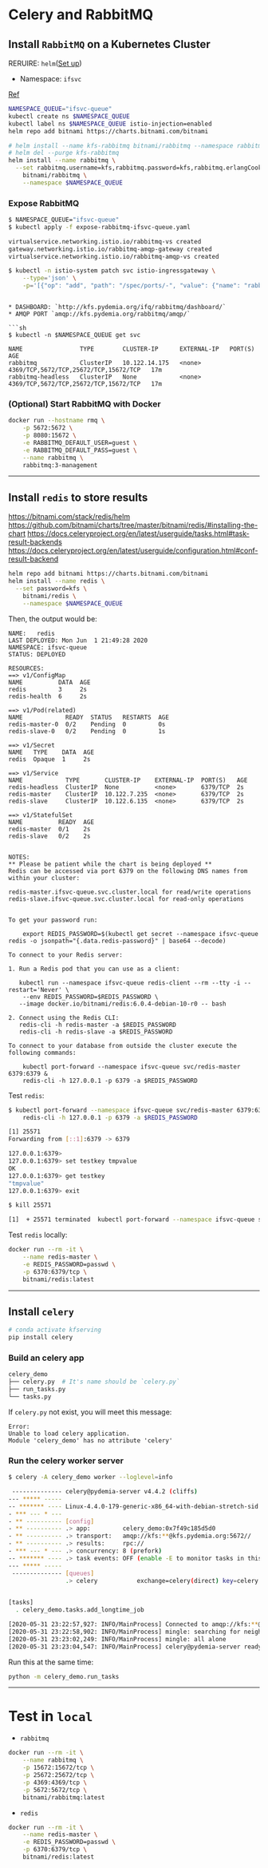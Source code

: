 # Celery and RabbitMQ

## Install `RabbitMQ` on a Kubernetes Cluster

RERUIRE: `helm`([Set up](https://github.com/pydemia/containers/blob/master/kubernetes/apps/helm/README.md#create-tiller-service-account-and-assign-cluster-admin-role-then-initiate-helm--install-tiller))

* Namespace: `ifsvc`

[Ref](https://hub.helm.sh/charts/bitnami/rabbitmq)

```sh
NAMESPACE_QUEUE="ifsvc-queue"
kubectl create ns $NAMESPACE_QUEUE
kubectl label ns $NAMESPACE_QUEUE istio-injection=enabled
helm repo add bitnami https://charts.bitnami.com/bitnami

# helm install --name kfs-rabbitmq bitnami/rabbitmq --namespace rabbitmq
# helm del --purge kfs-rabbitmq
helm install --name rabbitmq \
  --set rabbitmq.username=kfs,rabbitmq.password=kfs,rabbitmq.erlangCookie=secretcookie \
    bitnami/rabbitmq \
    --namespace $NAMESPACE_QUEUE

```


### Expose RabbitMQ
```sh
$ NAMESPACE_QUEUE="ifsvc-queue"
$ kubectl apply -f expose-rabbitmq-ifsvc-queue.yaml

virtualservice.networking.istio.io/rabbitmq-vs created
gateway.networking.istio.io/rabbitmq-amqp-gateway created
virtualservice.networking.istio.io/rabbitmq-amqp-vs created

$ kubectl -n istio-system patch svc istio-ingressgateway \
    --type='json' \
    -p='[{"op": "add", "path": "/spec/ports/-", "value": {"name": "rabbitmq-amqp","port":5672,"protocol":"TCP","targetPort":5672}}]'

```

```

* DASHBOARD: `http://kfs.pydemia.org/ifq/rabbitmq/dashboard/`
* AMQP PORT `amqp://kfs.pydemia.org/rabbitmq/amqp/`

```sh
$ kubectl -n $NAMESPACE_QUEUE get svc

NAME                TYPE        CLUSTER-IP      EXTERNAL-IP   PORT(S)                                 AGE
rabbitmq            ClusterIP   10.122.14.175   <none>        4369/TCP,5672/TCP,25672/TCP,15672/TCP   17m
rabbitmq-headless   ClusterIP   None            <none>        4369/TCP,5672/TCP,25672/TCP,15672/TCP   17m
```

### (Optional) Start RabbitMQ with Docker

```sh
docker run --hostname rmq \
    -p 5672:5672 \
    -p 8080:15672 \
    -e RABBITMQ_DEFAULT_USER=guest \
    -e RABBITMQ_DEFAULT_PASS=guest \
    --name rabbitmq \
    rabbitmq:3-management
```

---

## Install `redis` to store results

<https://bitnami.com/stack/redis/helm>
<https://github.com/bitnami/charts/tree/master/bitnami/redis/#installing-the-chart>
<https://docs.celeryproject.org/en/latest/userguide/tasks.html#task-result-backends>
<https://docs.celeryproject.org/en/latest/userguide/configuration.html#conf-result-backend>

```sh
helm repo add bitnami https://charts.bitnami.com/bitnami
helm install --name redis \
  --set password=kfs \
    bitnami/redis \
    --namespace $NAMESPACE_QUEUE
```

Then, the output would be:
```ascii
NAME:   redis
LAST DEPLOYED: Mon Jun  1 21:49:28 2020
NAMESPACE: ifsvc-queue
STATUS: DEPLOYED

RESOURCES:
==> v1/ConfigMap
NAME          DATA  AGE
redis         3     2s
redis-health  6     2s

==> v1/Pod(related)
NAME            READY  STATUS   RESTARTS  AGE
redis-master-0  0/2    Pending  0         0s
redis-slave-0   0/2    Pending  0         1s

==> v1/Secret
NAME   TYPE    DATA  AGE
redis  Opaque  1     2s

==> v1/Service
NAME            TYPE       CLUSTER-IP    EXTERNAL-IP  PORT(S)   AGE
redis-headless  ClusterIP  None          <none>       6379/TCP  2s
redis-master    ClusterIP  10.122.7.235  <none>       6379/TCP  2s
redis-slave     ClusterIP  10.122.6.135  <none>       6379/TCP  2s

==> v1/StatefulSet
NAME          READY  AGE
redis-master  0/1    2s
redis-slave   0/2    2s


NOTES:
** Please be patient while the chart is being deployed **
Redis can be accessed via port 6379 on the following DNS names from within your cluster:

redis-master.ifsvc-queue.svc.cluster.local for read/write operations
redis-slave.ifsvc-queue.svc.cluster.local for read-only operations


To get your password run:

    export REDIS_PASSWORD=$(kubectl get secret --namespace ifsvc-queue redis -o jsonpath="{.data.redis-password}" | base64 --decode)

To connect to your Redis server:

1. Run a Redis pod that you can use as a client:

   kubectl run --namespace ifsvc-queue redis-client --rm --tty -i --restart='Never' \
    --env REDIS_PASSWORD=$REDIS_PASSWORD \
   --image docker.io/bitnami/redis:6.0.4-debian-10-r0 -- bash

2. Connect using the Redis CLI:
   redis-cli -h redis-master -a $REDIS_PASSWORD
   redis-cli -h redis-slave -a $REDIS_PASSWORD

To connect to your database from outside the cluster execute the following commands:

    kubectl port-forward --namespace ifsvc-queue svc/redis-master 6379:6379 &
    redis-cli -h 127.0.0.1 -p 6379 -a $REDIS_PASSWORD

```

Test `redis`:

```sh
$ kubectl port-forward --namespace ifsvc-queue svc/redis-master 6379:6379 &
    redis-cli -h 127.0.0.1 -p 6379 -a $REDIS_PASSWORD

[1] 25571
Forwarding from [::1]:6379 -> 6379

127.0.0.1:6379> 
127.0.0.1:6379> set testkey tmpvalue
OK
127.0.0.1:6379> get testkey
"tmpvalue"
127.0.0.1:6379> exit

$ kill 25571

[1]  + 25571 terminated  kubectl port-forward --namespace ifsvc-queue svc/redis-master 6379:6379
```

Test `redis` locally:
```sh
docker run --rm -it \
    --name redis-master \
    -e REDIS_PASSWORD=passwd \
    -p 6370:6379/tcp \
    bitnami/redis:latest
```

---
## Install `celery`

```sh
# conda activate kfserving
pip install celery
```
### Build an celery app

```sh
celery_demo
├── celery.py  # It's name should be `celery.py`
├── run_tasks.py
└── tasks.py
```

If `celery.py` not exist, you will meet this message:

```ascii
Error: 
Unable to load celery application.
Module 'celery_demo' has no attribute 'celery'
```


### Run the celery worker server
```sh
$ celery -A celery_demo worker --loglevel=info

 -------------- celery@pydemia-server v4.4.2 (cliffs)
--- ***** ----- 
-- ******* ---- Linux-4.4.0-179-generic-x86_64-with-debian-stretch-sid 2020-05-31 23:22:57
- *** --- * --- 
- ** ---------- [config]
- ** ---------- .> app:         celery_demo:0x7f49c185d5d0
- ** ---------- .> transport:   amqp://kfs:**@kfs.pydemia.org:5672//
- ** ---------- .> results:     rpc://
- *** --- * --- .> concurrency: 8 (prefork)
-- ******* ---- .> task events: OFF (enable -E to monitor tasks in this worker)
--- ***** ----- 
 -------------- [queues]
                .> celery           exchange=celery(direct) key=celery
                

[tasks]
  . celery_demo.tasks.add_longtime_job

[2020-05-31 23:22:57,927: INFO/MainProcess] Connected to amqp://kfs:**@kfs.pydemia.org:5672//
[2020-05-31 23:22:58,902: INFO/MainProcess] mingle: searching for neighbors
[2020-05-31 23:23:02,249: INFO/MainProcess] mingle: all alone
[2020-05-31 23:23:04,547: INFO/MainProcess] celery@pydemia-server ready.
```

Run this at the same time:
```sh
python -m celery_demo.run_tasks
```

---

# Test in `local`

* `rabbitmq`
```sh
docker run --rm -it \
    --name rabbitmq \
    -p 15672:15672/tcp \
    -p 25672:25672/tcp \
    -p 4369:4369/tcp \
    -p 5672:5672/tcp \
    bitnami/rabbitmq:latest

```

* `redis`
```sh
docker run --rm -it \
    --name redis-master \
    -e REDIS_PASSWORD=passwd \
    -p 6370:6379/tcp \
    bitnami/redis:latest
```